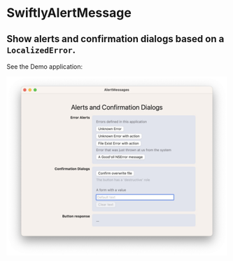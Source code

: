 # SwiftlyAlertMessage

## Show alerts and confirmation dialogs based on a `LocalizedError`.

See the Demo application:

![Demo](https://github.com/Desbeers/SwiftlyAlertMessage/raw/main/Images/screenshot-macOS.jpg)
